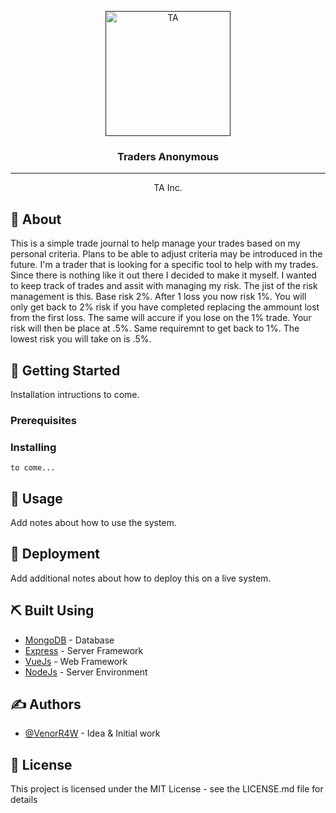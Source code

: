 <p align="center">
  <a href="" rel="noopener">
 <img width=200px height=200px src="https://i.imgur.com/zKGPQeH.jpg" alt="TA"></a>
</p>

<h3 align="center">Traders Anonymous</h3>

---

<p align="center"> TA Inc. 
    <br> 
</p>

## 🧐 About 
This is a simple trade journal to help manage your trades based on my personal criteria. Plans to be able to adjust criteria may be introduced in the future. I'm a trader that is looking for a specific tool to help with my trades. Since there is nothing like it out there I decided to make it myself. I wanted to keep track of trades and assit with managing my risk. The jist of the risk management is this. Base risk 2%. After 1 loss you now risk 1%. You will only get back to 2% risk if you have completed replacing the ammount lost from the first loss. The same will accure if you lose on the 1% trade. Your risk will then be place at .5%. Same requiremnt to get back to 1%. The lowest risk you will take on is .5%.

## 🏁 Getting Started
Installation intructions to come.

### Prerequisites

### Installing

```
to come...
```

## 🎈 Usage
Add notes about how to use the system.

## 🚀 Deployment
Add additional notes about how to deploy this on a live system.

## ⛏️ Built Using
- [MongoDB](https://www.mongodb.com/) - Database
- [Express](https://expressjs.com/) - Server Framework
- [VueJs](https://vuejs.org/) - Web Framework
- [NodeJs](https://nodejs.org/en/) - Server Environment

## ✍️ Authors
- [@VenorR4W](https://github.com/VenorR4W) - Idea & Initial work

## 📝 License
This project is licensed under the MIT License - see the LICENSE.md file for details
